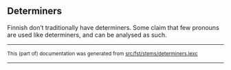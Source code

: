## Determiners
Finnish don’t traditionally have determiners. Some claim that few
pronouns are used like determiners, and can be analysed as such.

* * *

<small>This (part of) documentation was generated from [src/fst/stems/determiners.lexc](https://github.com/giellalt/lang-fin/blob/main/src/fst/stems/determiners.lexc)</small>

---

